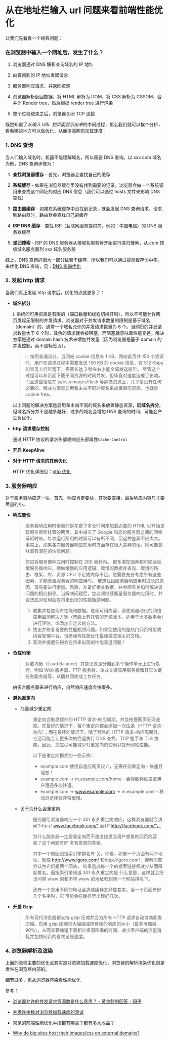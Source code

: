 # 从在地址栏输入 url 问题来看前端性能优化

让我们先看看一个经典问题：

### **在浏览器中输入一个网址后，发生了什么？**

1. 浏览器通过 DNS 解析查询域名的 IP 地址

2. 向查询到的 IP 地址发起请求

3. 服务器响应请求，并返回资源

4. 浏览器解析返回数据，将 HTML 解析为 DOM，将 CSS 解析为 CSSOM，合并为 Render tree，然后根据 render tree 进行渲染

5. 整个过程结束之后，浏览器关闭 TCP 连接

既然知道了*从输入 URL 到页面显示出来*的中间过程，那么我们就可以挨个分析，看看哪些地方可以做优化，从而提高网页加载速度：

### 1. **DNS 查询**

当人们输入域名时，机器不能理解域名，所以需要 DNS 查询。以 xxx.com 域名为例，DNS 查询步骤为：

1. **查找浏览器缓存** - 首先，浏览器会查找自己的缓存
2. **系统缓存** - 如果在浏览器缓存里没有找到需要的记录，浏览器会做一个系统调用来查找这个网址的对应 DNS 信息（我们可以通过 hosts 文件来影响 DNS 查找）
3. **路由器缓存** - 如果在系统缓存中没找到记录，就会发起 DNS 查询请求，请求到路由器时，路由器会查找自己的缓存
4. **ISP DNS 缓存** - 查找 ISP（互联网服务提供商，例如：中国电信）的 DNS 服务器缓存

5. **递归搜索** - ISP 的 DNS 服务器从根域名服务器开始进行递归搜索，从.com 顶级域名服务器到 xxx 域名服务器

综上，DNS 查询的很大一部分依赖于缓存，所以我们可以通过提高缓存命中率，来优化 DNS 查询，见：[DNS 查询优化](./DNS查询优化.md)

### 2. **发起 http 请求**

当我们真正发起 http 请求后，优化的点就更多了：

- **域名拆分**

  i. 系统的可用资源是有限的（端口数量和线程切换开销），所以不可能允许网页发起无限制的并发请求。浏览器对于并发请求数量的限制是基于域名（domain）的，通常一个域名允许的并发请求数量为 6 个。当网页的并发请求数量大于 6 个时，其余的请求就会被阻塞，而阻塞就意味着性能变差。解决方案是通过 domain hash 技术来增加并发量（因为浏览器是基于 domain 的并发控制，而不是标签页）。

  > ii. 按照普通设计，当网站 cookie 信息有 1 KB、网站首页共 150 个资源时，用户在请求过程中需要发送 150 KB 的 cookie 信息，在 512 Kbps 的常见上行带宽下，需要长达 3 秒左右才能全部发送完毕。 尽管这个过程可以和页面下载不同资源的时间并发，但毕竟对速度造成了影响。 而且这些信息在 js/css/images/flash 等静态资源上，几乎是没有任何必要的。解决方案是启用和主站不同的域名来放置静态资源，也就是 cookie free。

  以上问题的解决方案是启用和主站不同的域名来放置静态资源，既**域名拆分**。但域名拆分并不是越多越好，过多的域名会增加 DNS 查询的时间，可能会产生负优化。

- **http 请求缓存控制**

  通过 HTTP 协议的请求头部或响应头部属性`Cache-Control`

- **开启 KeepAlive**

- **对于 HTTP 请求的其他优化**

  HTTP 优化详细见：[http 优化](../http/http.md)

### 3. **服务器响应**

对于服务器响应这一块，首先，响应肯定要快，其次要直接，最后响应内容尺寸要尽量的小。

- **响应要快**

  > 服务器响应用时衡量的是花费了多长时间来加载必要的 HTML 以开始呈现服务器所托管的网页，其中减去了 Google 和您的服务器之间的网络延迟时长。每次运行所用的时间可以有所不同，但这种差异不应太大。事实上，如果各次服务器响应在用时方面存在很大差异的话，则可能意味着有潜在的性能问题。
  >
  > 您应将服务器响应用时控制在 200 毫秒内。 很多潜在因素都可能会延缓服务器响应，例如缓慢的应用逻辑、缓慢的数据库查询、缓慢的路由、框架、库、资源 CPU 不足或内存不足。您需要充分考虑所有这些因素，才能改善服务器的响应用时。 若想找出服务器响应用时过长的原因，首先要进行衡量。然后，准备好相关数据，并参阅有关如何解决该问题的相应指导。当解决问题后，您必须继续衡量服务器响应用时，并设法应对任何会在将来出现的性能瓶颈问题。
  >
  > 1. 收集并检查现有性能和数据。若无可用内容，请使用自动化的网络应用监测解决方案（市面上有托管的开源版本，适用于大多数平台）进行评估，或添加自定义的方法。
  > 2. 找出并修复首要的性能瓶颈问题。如果您使用的是热门网页框架或内容管理平台，请参阅与性能优化最佳做法相关的文档。
  > 3. 监测并提醒任何会在将来出现的性能衰退问题！

- **负载均衡**

  > 负载均衡（Load Balance）其意思就是分摊到多个操作单元上进行执行，例如 Web 服务器、FTP 服务器、企业关键应用服务器和其它关键任务服务器等，从而共同完成工作任务。

  由多台服务器来进行响应，自然响应速度会快很多。

- **避免重定向**

  - 尽量减少重定向

    > 重定向会触发额外的 HTTP 请求-响应周期，并会拖慢网页呈现速度。在最好的情况下，每个重定向都会添加一次往返（HTTP 请求-响应）；而在最坏的情况下，除了额外的 HTTP 请求-响应周期外，它还可能会让更多次的往返执行 DNS 查找、TCP 握手和 TLS 协商。因此，您应尽可能减少对重定向的使用以提升网站性能。
    >
    > 以下是重定向模式的一些示例：
    >
    > - example.com 使用自适应网页设计，无需任何重定向 - 快速且理想！
    > - example.com → m.example.com/home - 会导致移动设备用户遭遇多次往返。
    > - example.com → www.example.com → m.example.com - 移动浏览体验非常缓慢。

  - 关于为什么会重定向

    > 服务器给浏览器响应一个 301 永久重定向响应，这样浏览器就会访问“http:// www.facebook.com/” 而非“http://facebook.com/”。
    >
    > 为什么服务器一定要重定向而不是直接发会用户想看的网页内容呢？这个问题有好 多有意思的答案。
    >
    > 其中一个原因跟搜索引擎排名有 关。你看，如果一个页面有两个地址，就像 http://www.igoro.com/ 和http://igoro.com/，搜索引擎会认为它们是两个网站， 结果造成每一个的搜索链接都减少从而降低排名。而搜索引擎知道 301 永久重定向是 什么意思，这样就会把访问带 www 的和不带 www 的地址归到同一个网站排名下。
    >
    > 还有一个是用不同的地址会造成缓存友好性变差。当一个页面有好几个名字时，它 可能会在缓存里出现好几次。

- **开启 Gzip**

  > 所有现代浏览器都支持 gzip 压缩并会为所有 HTTP 请求自动协商此类压缩。启用 gzip 压缩可大幅缩减所传输的响应的大小（最多可缩减 90%），从而显著缩短下载相应资源所需的时间、减少客户端的流量消耗并加快网页的首次呈现速度。

### 4. **浏览器解析及渲染**

上面的流程主要的优化点其实是对资源加载速度优化，浏览器的解析渲染优化则是发生在浏览器内部的。

细节过多，见[从浏览器渲染看性能优化](./从浏览器渲染看性能优化.md)

参考：

- [浏览器允许的并发请求资源数是什么意思？ - 黄良懿的回答 - 知乎
  ](https://www.zhihu.com/question/20474326/answer/15696641)

- [并发连接数对浏览器加载速度的测试](https://www.iefans.net/bingfa-lianjieshu-sudu-ceshi/)

- [常见的前端性能优化手段都有哪些？都有多大收益？](https://www.zhihu.com/question/40505685)

- [Why do big sites host their images/css on external domains?](https://webmasters.stackexchange.com/questions/26753/why-do-big-sites-host-their-images-css-on-external-domains)
